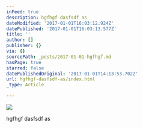 ```yaml
---
inFeed: true
description: hgfhgf dasfsdf as
dateModified: '2017-01-01T16:03:12.924Z'
datePublished: '2017-01-01T16:03:13.577Z'
title: ''
author: []
publisher: {}
via: {}
sourcePath: _posts/2017-01-01-hgfhgf.md
hasPage: true
starred: false
datePublishedOriginal: '2017-01-01T14:13:53.702Z'
url: hgfhgf-dasfsdf-as/index.html
_type: Article

---
```

![](https://the-grid-user-content.s3-us-west-2.amazonaws.com/b8a3b4e4-8890-4f38-b937-84cebbbed857.png)

hgfhgf dasfsdf as
